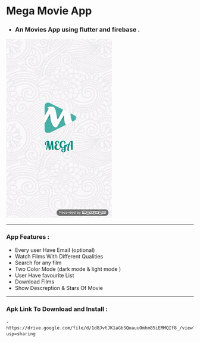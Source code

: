 # Mega Movie App
- ###   An Movies App using flutter and firebase .

![Image of Yaktocat](/gif/mega-gif.gif)


-----------------------------------------------------------------------------

### App Features :
- Every user Have Email (optional)
- Watch Films With Different Qualities
- Search for any film
- Two Color Mode (dark mode & light mode )
- User Have favourite List
- Download Films
- Show Descreption & Stars Of Movie


-----------------------------------------------------------------------------

### Apk Link To Download and Install :
    - https://drive.google.com/file/d/1d8JvtJK1aGbSQoauuOmhm85iEMMQIf8_/view?usp=sharing
